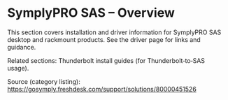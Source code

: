 # SymplyPRO SAS – Overview

This section covers installation and driver information for SymplyPRO SAS desktop and rackmount products. See the driver page for links and guidance.

Related sections: Thunderbolt install guides (for Thunderbolt‑to‑SAS usage).

Source (category listing): https://gosymply.freshdesk.com/support/solutions/80000451526
